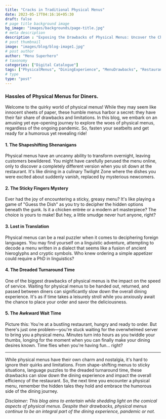 ```yaml
---
title: "Cracks in Traditional Physical Menus"
date: 2023-05-17T04:16:16+05:30
draft: false
# page title background image
bg_image: "images/backgrounds/page-title.jpg"
# meta description
description : "Exposing the Drawbacks of Physical Menus: Uncover the Challenges and Limitations Impacting the Dining Experience."
# post thumbnail
image: "images/blog/blog-image1.jpg"
# post author
author: "Menu Superhero"
# taxonomy
categories: ["Digital Catalogue"]
tags: ["PhysicalMenus", "DiningExperience", "MenuDrawbacks", "RestaurantChallenges", "HumorousDining", "TurnaroundTime", "LanguageBarriers", "StickyMenus", "MenuTransformation"]
# type
type: "post"
---
```


### Hassles of Physical Menus for Diners.

Welcome to the quirky world of physical menus! While they may seem like innocent sheets of paper, these humble menus harbor a secret: they have their fair share of drawbacks and limitations. In this blog, we embark on an amusing yet eye-opening journey to explore the woes of physical menus, regardless of the ongoing pandemic. So, fasten your seatbelts and get ready for a humorous yet revealing ride!

#### 1. The Shapeshifting Shenanigans

Physical menus have an uncanny ability to transform overnight, leaving customers bewildered. You might have carefully perused the menu online, only to discover a completely different version when you sit down at the restaurant. It's like dining in a culinary Twilight Zone where the dishes you were excited about suddenly vanish, replaced by mysterious newcomers.

#### 2. The Sticky Fingers Mystery

Ever had the joy of encountering a sticky, greasy menu? It's like playing a game of "Guess the Dish" as you try to decipher the hidden options beneath the gunk. Is it a chicken entrée or a modern art masterpiece? The choice is yours to make! But hey, a little smudge never hurt anyone, right?

#### 3. Lost in Translation

Physical menus can be a real puzzler when it comes to deciphering foreign languages. You may find yourself on a linguistic adventure, attempting to decode a menu written in a dialect that seems like a fusion of ancient hieroglyphs and cryptic symbols. Who knew ordering a simple appetizer could require a PhD in linguistics?

#### 4. The Dreaded Turnaround Time

One of the biggest drawbacks of physical menus is the impact on the speed of service. Waiting for physical menus to be handed out, returned, and passed between diners can significantly slow down the overall dining experience. It's as if time takes a leisurely stroll while you anxiously await the chance to place your order and savor the deliciousness.

#### 5. The Awkward Wait Time

Picture this: You're at a bustling restaurant, hungry and ready to order. But there's just one problem—you're stuck waiting for the overwhelmed server to bring you a physical menu. Minutes turn into hours as you twiddle your thumbs, longing for the moment when you can finally make your dining desires known. Time flies when you're having fun... right?

---

While physical menus have their own charm and nostalgia, it's hard to ignore their quirks and limitations. From shape-shifting menus to sticky situations, language puzzles to the dreaded turnaround time, these drawbacks can slow down the dining experience and impact the overall efficiency of the restaurant. So, the next time you encounter a physical menu, remember the hidden tales they hold and embrace the humorous side of the dining journey.

*Disclaimer: This blog aims to entertain while shedding light on the comical aspects of physical menus. Despite their drawbacks, physical menus continue to be an integral part of the dining experience, pandemic or not.*